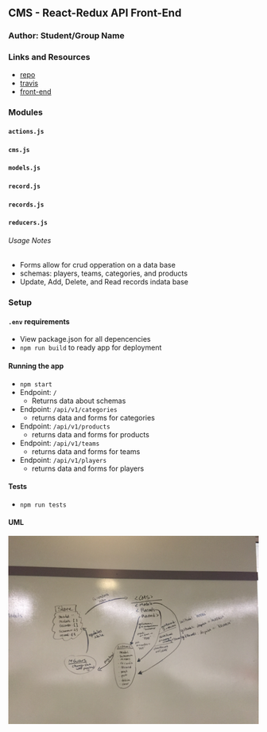 ## CMS - React-Redux API Front-End

### Author: Student/Group Name

### Links and Resources
* [repo](https://github.com/hingham/35-project-cms-hi)
* [travis](http://xyz.com)
* [front-end](http://cms-api-lab-hi.s3-website-us-west-2.amazonaws.com/)

### Modules
#### `actions.js` 
#### `cms.js`
#### `models.js`
#### `record.js`
#### `records.js`
#### `reducers.js`


###### Usage Notes
* Forms allow for crud opperation on a data base
* schemas: players, teams, categories, and products
* Update, Add, Delete, and Read records indata base

### Setup
#### `.env` requirements
* View package.json for all depencencies
* `npm run build` to ready app for deployment

#### Running the app
* `npm start`
* Endpoint: `/`
  * Returns data about schemas
* Endpoint: `/api/v1/categories`
  * returns data and forms for categories
* Endpoint: `/api/v1/products`
  * returns data and forms for products
* Endpoint: `/api/v1/teams`
  * returns data and forms for teams
* Endpoint: `/api/v1/players`
  * returns data and forms for players


#### Tests
* `npm run tests`

#### UML
![image](./assets/uml.JPG)
